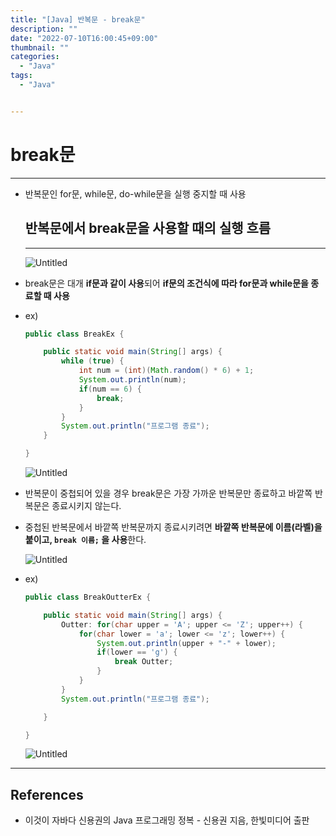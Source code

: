 ```yaml
---
title: "[Java] 반복문 - break문"
description: ""
date: "2022-07-10T16:00:45+09:00"
thumbnail: ""
categories:
  - "Java"
tags:
  - "Java"


---
```

<!--more-->

# break문

---

- 반복문인 for문, while문, do-while문을 실행 중지할 때 사용
    
    ## 반복문에서 break문을 사용할 때의 실행 흐름
    
    ---
    
    ![Untitled](/images/lang_java/conditionLoop/반복문_break문/Untitled.png)
    
- break문은 대개 **if문과 같이 사용**되어 **if문의 조건식에 따라 for문과 while문을 종료할 때 사용**
- ex)
    
    ```java
    public class BreakEx {
    
    	public static void main(String[] args) {
    		while (true) {
    			int num = (int)(Math.random() * 6) + 1;
    			System.out.println(num);
    			if(num == 6) {
    				break;
    			}
    		}
    		System.out.println("프로그램 종료");
    	}
    
    }
    ```
    
    ![Untitled](/images/lang_java/conditionLoop/반복문_break문/Untitled%201.png)
    
- 반복문이 중첩되어 있을 경우 break문은 가장 가까운 반복문만 종료하고 바깥쪽 반복문은 종료시키지 않는다.
- 중첩된 반복문에서 바깥쪽 반복문까지 종료시키려면 **바깥쪽 반복문에 이름(라벨)을 붙이고, `break 이름;` 을 사용**한다.
    
    ![Untitled](/images/lang_java/conditionLoop/반복문_break문/Untitled%202.png)
    
- ex)
    
    ```java
    public class BreakOutterEx {
    
    	public static void main(String[] args) {
    		Outter: for(char upper = 'A'; upper <= 'Z'; upper++) {
    			for(char lower = 'a'; lower <= 'z'; lower++) {
    				System.out.println(upper + "-" + lower);
    				if(lower == 'g') {
    					break Outter;
    				}
    			}
    		}
    		System.out.println("프로그램 종료");
    
    	}
    
    }
    ```
    
    ![Untitled](/images/lang_java/conditionLoop/반복문_break문/Untitled%203.png)
    

---

## References

- 이것이 자바다 신용권의 Java 프로그래밍 정복 - 신용권 지음, 한빛미디어 출판